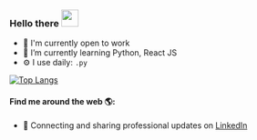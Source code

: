 ### Hello there <img src="https://raw.githubusercontent.com/iampavangandhi/iampavangandhi/master/gifs/Hi.gif" width="30px"></h2>

<!--
**besigne/besigne** is a ✨ _special_ ✨ repository because its `README.md` (this file) appears on your GitHub profile.

Here are some ideas to get you started:

- 🔭 I’m currently working on ...
- 🌱 I’m currently learning ...
- 👯 I’m looking to collaborate on ...
- 🤔 I’m looking for help with ...
- 💬 Ask me about ...
- 📫 How to reach me: ...
- 😄 Pronouns: ...
- ⚡ Fun fact: ...
-->
- 🏢 I'm currently open to work
- 🌱 I’m currently learning Python, React JS
- ⚙️ I use daily: `.py` 

[![Top Langs](https://github-readme-stats.vercel.app/api/top-langs/?username=besigne)](https://github.com/besigne/github-readme-stats)

#### Find me around the web 🌎:
- 💼 Connecting and sharing professional updates on <a href="https://www.linkedin.com/in/matheus-boesing-285031163/">LinkedIn</a>
